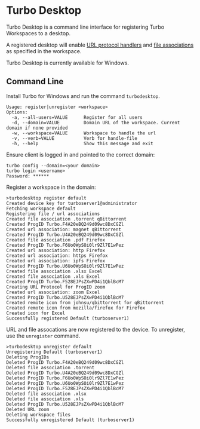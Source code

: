 # Turbo Desktop
Turbo Desktop is a command line interface for registering Turbo Workspaces to a desktop. 

A registered desktop will enable [URL protocol handlers](../../server/administration/workspaces.html#workspace-general) and [file associations](../../server/administration/workspaces.html#workspace-general) as specified in the workspace.

Turbo Desktop is currently available for Windows.

## Command Line

Install Turbo for Windows and run the command `turbodesktop`.

```
Usage: register|unregister <workspace>
Options:
  -a, --all-users=VALUE      Register for all users
  -d, --domain=VALUE         Domain URL of the workspace. Current domain if none provided
  -w, --workspace=VALUE      Workspace to handle the url
  -v, --verb=VALUE           Verb for handle-file
  -h, --help                 Show this message and exit
```

Ensure client is logged in and pointed to the correct domain:
```
turbo config --domain=<your domain>
turbo login <username>
Password: ******
```

Register a workspace in the domain:
```
>turbodesktop register default
Created device key for turboserver1@administrator
Fetching workspace default
Registering file / url associations
Created file association .torrent qBittorrent
Created ProgID Turbo.F4A20eBQ249d09wc8DxCGZl
Created url association: magnet qBittorrent
Created ProgID Turbo.U4A20eBQ249d09wc8DxCGZl
Created file association .pdf Firefox
Created ProgID Turbo.F6Uo0WpSOi0lr9Zl7E1wPez
Created url association: http Firefox
Created url association: https Firefox
Created url association: ipfs Firefox
Created ProgID Turbo.U6Uo0WpSOi0lr9Zl7E1wPez
Created file association .xlsx Excel
Created file association .xls Excel
Created ProgID Turbo.F528EJPsZXwPD4i1QblBcM7
Creating URL Protocol for ProgID zoom
Created url association: zoom Excel
Created ProgID Turbo.U528EJPsZXwPD4i1QblBcM7
Created remote icon from johnsu/qbittorrent for qBittorrent
Created remote icon from mozilla/firefox for Firefox
Created icon for Excel
Successfully registered Default (turboserver1)
```

URL and file assocations are now registered to the device. To unregister, use the `unregister` command.

```
>turbodesktop unregister default
Unregistering Default (turboserver1)
Deleting ProgIDs
Deleted ProgID Turbo.F4A20eBQ249d09wc8DxCGZl
Deleted file association .torrent
Deleted ProgID Turbo.U4A20eBQ249d09wc8DxCGZl
Deleted ProgID Turbo.F6Uo0WpSOi0lr9Zl7E1wPez
Deleted ProgID Turbo.U6Uo0WpSOi0lr9Zl7E1wPez
Deleted ProgID Turbo.F528EJPsZXwPD4i1QblBcM7
Deleted file association .xlsx
Deleted file association .xls
Deleted ProgID Turbo.U528EJPsZXwPD4i1QblBcM7
Deleted URL zoom
Deleting workspace files
Successfully unregistered Default (turboserver1)
```